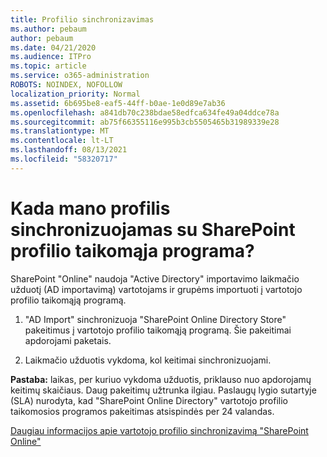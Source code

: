 ```yaml
---
title: Profilio sinchronizavimas
ms.author: pebaum
author: pebaum
ms.date: 04/21/2020
ms.audience: ITPro
ms.topic: article
ms.service: o365-administration
ROBOTS: NOINDEX, NOFOLLOW
localization_priority: Normal
ms.assetid: 6b695be8-eaf5-44ff-b0ae-1e0d89e7ab36
ms.openlocfilehash: a841db70c238bdae58edfca634fe49a04ddce78a
ms.sourcegitcommit: ab75f66355116e995b3cb5505465b31989339e28
ms.translationtype: MT
ms.contentlocale: lt-LT
ms.lasthandoff: 08/13/2021
ms.locfileid: "58320717"
---
```

# <a name="when-do-my-profile-changes-sync-to-the-sharepoint-user-profile-application"></a>Kada mano profilis sinchronizuojamas su SharePoint profilio taikomąja programa?

SharePoint "Online" naudoja "Active Directory" importavimo laikmačio užduotį (AD importavimą) vartotojams ir grupėms importuoti į vartotojo profilio taikomąją programą. 
  
1. "AD Import" sinchronizuoja "SharePoint Online Directory Store" pakeitimus į vartotojo profilio taikomąją programą. Šie pakeitimai apdorojami paketais.
    
2. Laikmačio užduotis vykdoma, kol keitimai sinchronizuojami.
    
**Pastaba:** laikas, per kuriuo vykdoma užduotis, priklauso nuo apdorojamų keitimų skaičiaus. Daug pakeitimų užtrunka ilgiau. Paslaugų lygio sutartyje (SLA) nurodyta, kad "SharePoint Online Directory" vartotojo profilio taikomosios programos pakeitimas atsispindės per 24 valandas. 
  
[Daugiau informacijos apie vartotojo profilio sinchronizavimą "SharePoint Online"](https://go.microsoft.com/fwlink/?linkid=875671)
  

